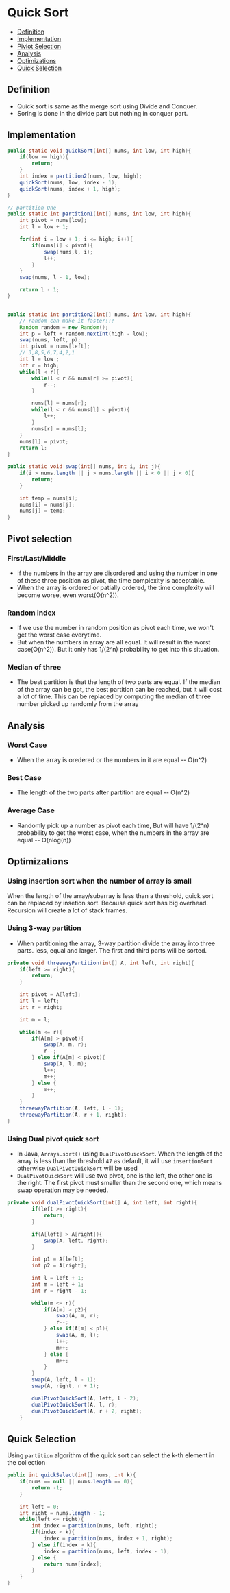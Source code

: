 # Quick Sort
- [Definition](#definition)
- [Implementation](#implementation)
- [Piviot Selection](#pivotSelection)
- [Analysis](#analysis)
- [Optimizations](#optimizations)
- [Quick Selection](#quickSelect)

## <div id = "definition">Definition</div>
- Quick sort is same as the merge sort using Divide and Conquer.
- Soring is done in the divide part but nothing in conquer part.

## <div id = "implementation">Implementation</div>
``` java
public static void quickSort(int[] nums, int low, int high){
    if(low >= high){
        return;
    }
    int index = partition2(nums, low, high);
    quickSort(nums, low, index - 1);
    quickSort(nums, index + 1, high);
}

// partition One
public static int partition1(int[] nums, int low, int high){
    int pivot = nums[low];
    int l = low + 1;

    for(int i = low + 1; i <= high; i++){
        if(nums[i] < pivot){
            swap(nums,l, i);
            l++;
        }
    }
    swap(nums, l - 1, low);

    return l - 1;
}


public static int partition2(int[] nums, int low, int high){
    // random can make it faster!!!
    Random random = new Random();
    int p = left + random.nextInt(high - low);
    swap(nums, left, p);
    int pivot = nums[left];
    // 3,8,5,6,7,4,2,1
    int l = low ;
    int r = high;
    while(l < r){
        while(l < r && nums[r] >= pivot){
            r--;
        }

        nums[l] = nums[r];
        while(l < r && nums[l] < pivot){
            l++;
        }
        nums[r] = nums[l];
    }
    nums[l] = pivot;
    return l;
}

public static void swap(int[] nums, int i, int j){
    if(i > nums.length || j > nums.length || i < 0 || j < 0){
        return;
    }

    int temp = nums[i];
    nums[i] = nums[j];
    nums[j] = temp;
}
```
## <div id = "pivotSelection">Pivot selection</div>
### First/Last/Middle
- If the numbers in the array are disordered and using the number in one of these three position as pivot, the time complexity is acceptable.
- When the array is ordered or patially ordered, the time complexity will become worse, even worst(O(n^2)).
### Random index
- If we use the number in random position as pivot each time, we won't get the worst case everytime.
- But when the numbers in array are all equal. It will result in the worst case(O(n^2)). But it only has 1/(2^n) probability to get into this situation.
### Median of three
- The best partition is that the length of two parts are equal. If the median of the array can be got, the best partition can be reached, but it will cost a lot of time. This can be replaced by computing the median of three number picked up randomly from the array

## <div id = "analysis">Analysis</div>
### Worst Case
- When the array is oredered or the numbers in it are equal -- O(n^2)
### Best Case
- The length of the two parts after partition are equal -- O(n^2)
### Average Case
- Randomly pick up a number as pivot each time, But will have 1/(2^n) probability to get the worst case, when the numbers in the array are equal -- O(nlog(n))

## <div id = "optimizations">Optimizations</div>
### Using insertion sort when the number of array is small
When the length of the array/subarray is less than a threshold, quick sort can be replaced by insetion sort. Because quick sort has big overhead. Recursion will create a lot of stack frames.
### Using 3-way partition
- When partitioning the array, 3-way partition divide the array into three parts. less, equal and larger. The first and third parts will be sorted.
```java
private void threewayPartition(int[] A, int left, int right){
    if(left >= right){
        return;
    }

    int pivot = A[left];
    int l = left;
    int r = right;

    int m = l;

    while(m <= r){
        if(A[m] > pivot){
            swap(A, m, r);
            r--;
        } else if(A[m] < pivot){
            swap(A, l, m);
            l++;
            m++;
        } else {
            m++;
        }
    }
    threewayPartition(A, left, l - 1);
    threewayPartition(A, r + 1, right);
}
```
### Using Dual pivot quick sort
- In Java, `Arrays.sort()` using `DualPivotQuickSort`. When the length of the array is less than the threshold `47` as default, it will use `insertionSort` otherwise `DualPivotQuickSort` will be used
- `DualPivotQuickSort` will use two pivot, one is the left, the other one is the right. The first pivot must smaller than the second one, which means swap operation may be needed.
```java
private void dualPivotQuickSort(int[] A, int left, int right){
        if(left >= right){
            return;
        }

        if(A[left] > A[right]){
            swap(A, left, right);
        }

        int p1 = A[left];
        int p2 = A[right];

        int l = left + 1;
        int m = left + 1;
        int r = right - 1;

        while(m <= r){
            if(A[m] > p2){
                swap(A, m, r);
                r--;
            } else if(A[m] < p1){
                swap(A, m, l);
                l++;
                m++;
            } else {
                m++;
            }
        }
        swap(A, left, l - 1);
        swap(A, right, r + 1);

        dualPivotQuickSort(A, left, l - 2);
        dualPivotQuickSort(A, l, r);
        dualPivotQuickSort(A, r + 2, right);
    }
```
## <h2 id = "quickSelect">Quick Selection</h2>
Using `partition` algorithm of the quick sort can select the k-th element in the collection
```java
public int quickSelect(int[] nums, int k){
    if(nums == null || nums.length == 0){
        return -1;
    }

    int left = 0;
    int right = nums.length - 1;
    while(left <= right){
        int index = partition(nums, left, right);
        if(index < k){
            index = partition(nums, index + 1, right);
        } else if(index > k){
            index = partition(nums, left, index - 1);
        } else {
            return nums[index];
        }
    }
}
```
